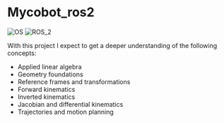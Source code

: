 # Mycobot_ros2 #
![OS](https://img.shields.io/ubuntu/v/ubuntu-wallpapers/noble)
![ROS_2](https://img.shields.io/ros/v/jazzy/rclcpp)



With this project I expect to get a deeper understanding of the following concepts: <br>
 - Applied linear algebra
 - Geometry foundations
 - Reference frames and transformations
 - Forward kinematics
 - Inverted kinematics
 - Jacobian and differential kinematics
 - Trajectories and motion planning